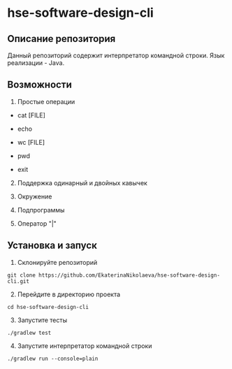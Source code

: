 # hse-software-design-cli

## Описание репозитория

Данный репозиторий содержит интерпретатор командной строки. Язык реализации - Java.

## Возможности

1. Простые операции

* cat [FILE]

* echo

* wc [FILE]

* pwd

* exit

2. Поддержка одинарный и двойных кавычек

3. Окружение

4. Подпрограммы

5. Оператор "|"

## Установка и запуск

1. Склонируйте репозиторий

```
git clone https://github.com/EkaterinaNikolaeva/hse-software-design-cli.git
```

2. Перейдите в директорию проекта

```
cd hse-software-design-cli
```
3. Запустите тесты

```
./gradlew test
```
4. Запустите интерпретатор командной строки

```
./gradlew run --console=plain
```
